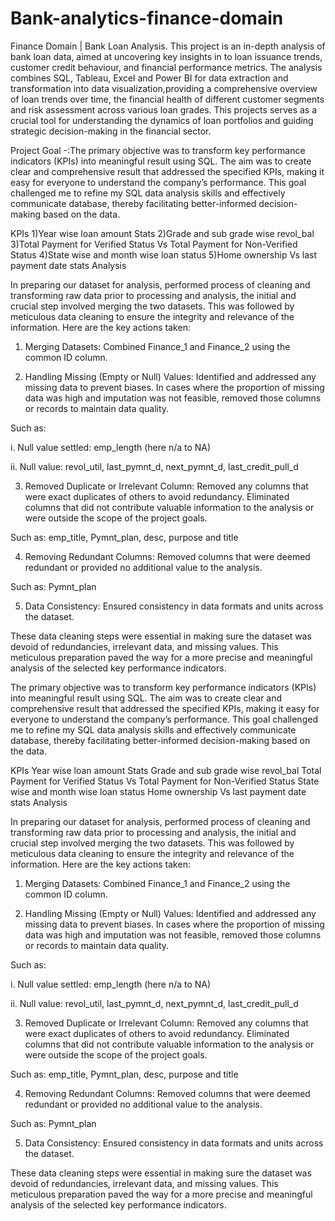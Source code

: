 # Bank-analytics-finance-domain
Finance Domain | Bank Loan Analysis.
This project is an in-depth analysis of bank loan data, aimed at uncovering key insights in to loan issuance trends, customer credit behaviour, and financial performance metrics. The analysis combines SQL, Tableau, Excel and Power BI for data extraction and transformation into data visualization,providing a comprehensive overview of loan trends over time, the financial health of different customer segments and risk assessment across various loan grades. This projects serves as a crucial tool for understanding the dynamics of loan portfolios and guiding strategic decision-making in the financial sector.

Project Goal
-:The primary objective was to transform key performance indicators (KPIs) into meaningful result using SQL. The aim was to create clear and comprehensive result that addressed the specified KPIs, making it easy for everyone to understand the company’s performance. This goal challenged me to refine my SQL data analysis skills and effectively communicate database, thereby facilitating better-informed decision-making based on the data.

KPIs
1)Year wise loan amount Stats
2)Grade and sub grade wise revol_bal
3)Total Payment for Verified Status Vs Total Payment for Non-Verified Status
4)State wise and month wise loan status
5)Home ownership Vs last payment date stats
Analysis

In preparing our dataset for analysis, performed process of cleaning and transforming raw data prior to processing and analysis, the initial and crucial step involved merging the two datasets. This was followed by meticulous data cleaning to ensure the integrity and relevance of the information. Here are the key actions taken:

1. Merging Datasets: Combined Finance_1 and Finance_2 using the common ID column.

2. Handling Missing (Empty or Null) Values: Identified and addressed any missing data to prevent biases. In cases where the proportion of missing data was high and imputation was not feasible, removed those columns or records to maintain data quality.

Such as:

i. Null value settled: emp_length (here n/a to NA)

ii. Null value: revol_util, last_pymnt_d, next_pymnt_d, last_credit_pull_d

3. Removed Duplicate or Irrelevant Column: Removed any columns that were exact duplicates of others to avoid redundancy. Eliminated columns that did not contribute valuable information to the analysis or were outside the scope of the project goals.

Such as: emp_title, Pymnt_plan, desc, purpose and title

4. Removing Redundant Columns: Removed columns that were deemed redundant or provided no additional value to the analysis.

Such as: Pymnt_plan

5. Data Consistency: Ensured consistency in data formats and units across the dataset.

These data cleaning steps were essential in making sure the dataset was devoid of redundancies, irrelevant data, and missing values. This meticulous preparation paved the way for a more precise and meaningful analysis of the selected key performance indicators.


The primary objective was to transform key performance indicators (KPIs) into meaningful result using SQL. The aim was to create clear and comprehensive result that addressed the specified KPIs, making it easy for everyone to understand the company’s performance. This goal challenged me to refine my SQL data analysis skills and effectively communicate database, thereby facilitating better-informed decision-making based on the data.

KPIs
Year wise loan amount Stats
Grade and sub grade wise revol_bal
Total Payment for Verified Status Vs Total Payment for Non-Verified Status
State wise and month wise loan status
Home ownership Vs last payment date stats
Analysis

In preparing our dataset for analysis, performed process of cleaning and transforming raw data prior to processing and analysis, the initial and crucial step involved merging the two datasets. This was followed by meticulous data cleaning to ensure the integrity and relevance of the information. Here are the key actions taken:

1. Merging Datasets: Combined Finance_1 and Finance_2 using the common ID column.

2. Handling Missing (Empty or Null) Values: Identified and addressed any missing data to prevent biases. In cases where the proportion of missing data was high and imputation was not feasible, removed those columns or records to maintain data quality.

Such as:

i. Null value settled: emp_length (here n/a to NA)

ii. Null value: revol_util, last_pymnt_d, next_pymnt_d, last_credit_pull_d

3. Removed Duplicate or Irrelevant Column: Removed any columns that were exact duplicates of others to avoid redundancy. Eliminated columns that did not contribute valuable information to the analysis or were outside the scope of the project goals.

Such as: emp_title, Pymnt_plan, desc, purpose and title

4. Removing Redundant Columns: Removed columns that were deemed redundant or provided no additional value to the analysis.

Such as: Pymnt_plan

5. Data Consistency: Ensured consistency in data formats and units across the dataset.

These data cleaning steps were essential in making sure the dataset was devoid of redundancies, irrelevant data, and missing values. This meticulous preparation paved the way for a more precise and meaningful analysis of the selected key performance indicators.

